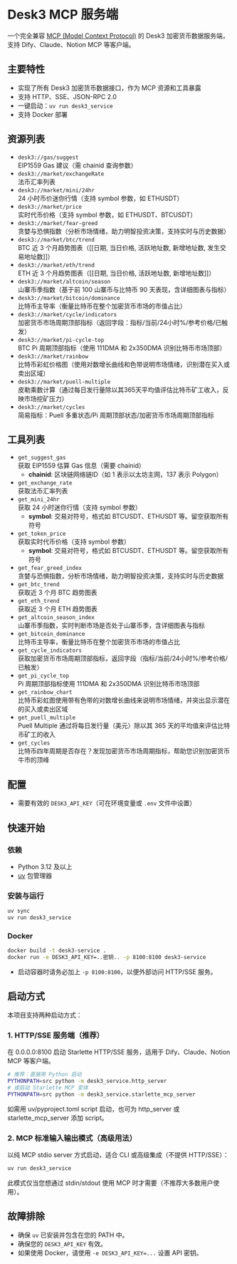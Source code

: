 # Desk3 MCP 服务端

一个完全兼容 [MCP (Model Context Protocol)](https://github.com/mcp-protocol/spec) 的 Desk3 加密货币数据服务端，支持 Dify、Claude、Notion MCP 等客户端。

## 主要特性

- 实现了所有 Desk3 加密货币数据接口，作为 MCP 资源和工具暴露
- 支持 HTTP、SSE、JSON-RPC 2.0
- 一键启动：`uv run desk3_service`
- 支持 Docker 部署

## 资源列表

- `desk3://gas/suggest`  
  EIP1559 Gas 建议（需 chainid 查询参数）
- `desk3://market/exchangeRate`  
  法币汇率列表
- `desk3://market/mini/24hr`  
  24 小时币价迷你行情（支持 symbol 参数，如 ETHUSDT）
- `desk3://market/price`  
  实时代币价格（支持 symbol 参数，如 ETHUSDT、BTCUSDT）
- `desk3://market/fear-greed`  
  贪婪与恐惧指数（分析市场情绪，助力明智投资决策，支持实时与历史数据）
- `desk3://market/btc/trend`  
  BTC 近 3 个月趋势图表（[[日期, 当日价格, 活跃地址数, 新增地址数, 发生交易地址数]]）
- `desk3://market/eth/trend`  
  ETH 近 3 个月趋势图表（[[日期, 当日价格, 活跃地址数, 新增地址数]]）
- `desk3://market/altcoin/season`  
  山寨币季指数（基于前 100 山寨币与比特币 90 天表现，含详细图表与指标）
- `desk3://market/bitcoin/dominance`  
  比特币主导率（衡量比特币在整个加密货币市场的市值占比）
- `desk3://market/cycle/indicators`  
  加密货币市场周期顶部指标（返回字段：指标/当前/24小时%/参考价格/已触发）
- `desk3://market/pi-cycle-top`  
  BTC Pi 周期顶部指标（使用 111DMA 和 2x350DMA 识别比特币市场顶部）
- `desk3://market/rainbow`  
  比特币彩虹价格图（使用对数增长曲线和色带说明市场情绪，识别潜在买入或卖出区域）
- `desk3://market/puell-multiple`  
  皮勒乘数计算（通过每日发行量除以其365天平均值评估比特币矿工收入，反映市场挖矿压力）
- `desk3://market/cycles`  
  简易指标：Puell 多重状态/Pi 周期顶部状态/加密货币市场周期顶部指标

## 工具列表

- `get_suggest_gas`  
  获取 EIP1559 估算 Gas 信息（需要 chainid）
  - **chainid**: 区块链网络链ID（如 1 表示以太坊主网，137 表示 Polygon）
- `get_exchange_rate`  
  获取法币汇率列表
- `get_mini_24hr`  
  获取 24 小时迷你行情（支持 symbol 参数）
  - **symbol**: 交易对符号，格式如 BTCUSDT、ETHUSDT 等。留空获取所有符号
- `get_token_price`  
  获取实时代币价格（支持 symbol 参数）
  - **symbol**: 交易对符号，格式如 BTCUSDT、ETHUSDT 等。留空获取所有符号
- `get_fear_greed_index`  
  贪婪与恐惧指数，分析市场情绪，助力明智投资决策，支持实时与历史数据
- `get_btc_trend`  
  获取近 3 个月 BTC 趋势图表
- `get_eth_trend`  
  获取近 3 个月 ETH 趋势图表
- `get_altcoin_season_index`  
  山寨币季指数，实时判断市场是否处于山寨币季，含详细图表与指标
- `get_bitcoin_dominance`  
  比特币主导率，衡量比特币在整个加密货币市场的市值占比
- `get_cycle_indicators`  
  获取加密货币市场周期顶部指标，返回字段（指标/当前/24小时%/参考价格/已触发）
- `get_pi_cycle_top`  
  Pi 周期顶部指标使用 111DMA 和 2x350DMA 识别比特币市场顶部
- `get_rainbow_chart`  
  比特币彩虹图使用带有色带的对数增长曲线来说明市场情绪，并突出显示潜在的买入或卖出区域
- `get_puell_multiple`  
  Puell Multiple 通过将每日发行量（美元）除以其 365 天的平均值来评估比特币矿工的收入
- `get_cycles`  
  比特币四年周期是否存在？发现加密货币市场周期指标，帮助您识别加密货币牛市的顶峰

## 配置

- 需要有效的 `DESK3_API_KEY`（可在环境变量或 `.env` 文件中设置）

## 快速开始

### 依赖

- Python 3.12 及以上
- [uv](https://docs.astral.sh/uv/getting-started/installation/) 包管理器

### 安装与运行

```bash
uv sync
uv run desk3_service
```

### Docker

```bash
docker build -t desk3-service .
docker run -e DESK3_API_KEY=..密钥.. -p 8100:8100 desk3-service
```

- 启动容器时请务必加上 `-p 8100:8100`，以便外部访问 HTTP/SSE 服务。

## 启动方式

本项目支持两种启动方式：

### 1. HTTP/SSE 服务端（推荐）

在 0.0.0.0:8100 启动 Starlette HTTP/SSE 服务，适用于 Dify、Claude、Notion MCP 等客户端。

```bash
# 推荐：直接用 Python 启动
PYTHONPATH=src python -m desk3_service.http_server
# 或启动 Starlette MCP 变体
PYTHONPATH=src python -m desk3_service.starlette_mcp_server
```

如需用 uv/pyproject.toml script 启动，也可为 http_server 或 starlette_mcp_server 添加 script。

### 2. MCP 标准输入输出模式（高级用法）

以纯 MCP stdio server 方式启动，适合 CLI 或高级集成（不提供 HTTP/SSE）：

```bash
uv run desk3_service
```

此模式仅当您想通过 stdin/stdout 使用 MCP 时才需要（不推荐大多数用户使用）。

## 故障排除

- 确保 `uv` 已安装并包含在您的 PATH 中。
- 确保您的 `DESK3_API_KEY` 有效。
- 如果使用 Docker，请使用 `-e DESK3_API_KEY=...` 设置 API 密钥。